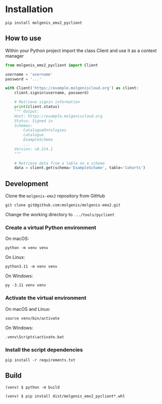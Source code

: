 # Installation

```console
pip install molgenis_emx2_pyclient
```

## How to use

Within your Python project import the class Client and use it as a context manager

```py
from molgenis_emx2_pyclient import Client

username = 'username'
password = '...'

with Client('https://example.molgeniscloud.org') as client:
    client.signin(username, password)

    # Retrieve signin information
    print(client.status)
    """ Output:
    Host: https://example.molgeniscloud.org
    Status: Signed in
    Schemas:
        CatalogueOntologies
        catalogue
        ExampleSchema
        ...
    Version: v8.214.1
    """
    
    # Retrieve data from a table on a schema
    data = client.get(schema='ExampleSchame', table='Cohorts')

```

## Development

Clone the `molgenis-emx2` repository from GitHub

```console
git clone git@github.com:molgenis/molgenis-emx2.git
```

Change the working directory to `.../tools/pyclient`

### Create a virtual Python environment

On macOS:

```console
python -m venv venv
```

On Linux:

```console
python3.11 -m venv venv
```

On Windows:

```console
py -3.11 venv venv
```

### Activate the virtual environment

On macOS and Linux:

```console
source venv/bin/activate
```

On Windows:

```console
.venv\Scripts\activate.bat
```

### Install the script dependencies

```console
pip install -r requirements.txt
```

## Build

```console
(venv) $ python -m build

(venv) $ pip install dist/molgenis_emx2_pyclient*.whl
```
